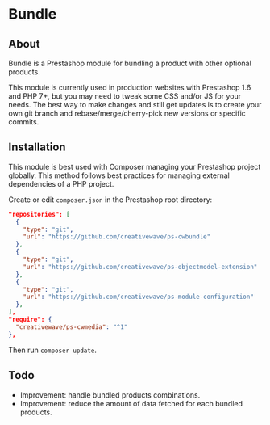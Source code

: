 # Bundle

## About

Bundle is a Prestashop module for bundling a product with other optional products.

This module is currently used in production websites with Prestashop 1.6 and PHP 7+, but you may need to tweak some CSS and/or JS for your needs. The best way to make changes and still get updates is to create your own git branch and rebase/merge/cherry-pick new versions or specific commits.

## Installation

This module is best used with Composer managing your Prestashop project globally. This method follows best practices for managing external dependencies of a PHP project.

Create or edit `composer.json` in the Prestashop root directory:

```json
"repositories": [
  {
    "type": "git",
    "url": "https://github.com/creativewave/ps-cwbundle"
  },
  {
    "type": "git",
    "url": "https://github.com/creativewave/ps-objectmodel-extension"
  },
  {
    "type": "git",
    "url": "https://github.com/creativewave/ps-module-configuration"
  },
],
"require": {
  "creativewave/ps-cwmedia": "^1"
},

```

Then run `composer update`.

## Todo

* Improvement: handle bundled products combinations.
* Improvement: reduce the amount of data fetched for each bundled products.
